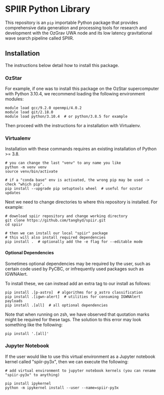 # SPIIR Python Library

This repository is an `pip` importable Python package that provides comprehensive data generation and processing tools for research and development with the OzGrav UWA node and its low latency gravitational wave search pipeline called SPIIR.

## Installation

The instructions below detail how to install this package.

### OzStar

For example, if one was to install this package on the OzStar supercomputer with
Python 3.10.4, we recommend loading the following environment modules:

```
module load gcc/9.2.0 openmpi/4.0.2
module load git/2.18.0
module load python/3.10.4  # or python/3.8.5 for example
```

Then proceed with the instructions for a installation with Virtualenv.

### Virtualenv

Installation with these commands requires an existing installation of Python >= 3.8.

```
# you can change the last "venv" to any name you like
python -m venv venv
source venv/bin/activate

# if a "conda base" env is activated, the wrong pip may be used -> check "which pip".
pip install --upgrade pip setuptools wheel  # useful for ozstar updates
```

Next we need to change directories to where this repository is installed. For example:

```
# download spiir repository and change working directory
git clone https://github.com/tanghyd/spiir.git
cd spiir

# then we can install our local "spiir" package
# this will also install required dependencies
pip install .  # optionally add the -e flag for --editable mode
```

#### Optional Dependencies

Sometimes optional dependencies may be required by the user, such as certain code used by PyCBC, or infrequently used packages such as IGWNAlert.

To install these, we can instead add an extra tag to our install as follows:

```
pip install .[p-astro]  # algorithms for p_astro classification
pip install .[igwn-alert]  # utilities for consuming IGWNAlert payloads
pip install .[all]  # all optional dependencies
```

Note that when running on zsh, we have observed that quotation marks might be required for these tags.
The solution to this error may look something like the following:

```
pip install '.[all]'
```

### Jupyter Notebook

If the user would like to use this virtual environment as a Jupyter notebook kernel called "spiir-py3x", then we can execute the following:

```
# add virtual environment to jupyter notebook kernels (you can rename "spiir-py3x" to anything)

pip install ipykernel
python -m ipykernel install --user --name=spiir-py3x
```
